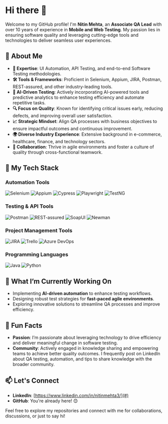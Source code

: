# Hi there 👋

Welcome to my GitHub profile! I'm **Nitin Mehta**, an **Associate QA Lead** with over 10 years of experience in **Mobile and Web Testing**. My passion lies in ensuring software quality and leveraging cutting-edge tools and technologies to deliver seamless user experiences.

## 🚀 About Me

- **🌟 Expertise**: UI Automation, API Testing, and end-to-end Software Testing methodologies.
- **🛠️ Tools & Frameworks**: Proficient in Selenium, Appium, JIRA, Postman, REST-assured, and other industry-leading tools.
- **🤖 AI-Driven Testing**: Actively incorporating AI-powered tools and predictive analytics to enhance testing efficiency and automate repetitive tasks.
- **🔍 Focus on Quality**: Known for identifying critical issues early, reducing defects, and improving overall user satisfaction.
- **📈 Strategic Mindset**: Align QA processes with business objectives to ensure impactful outcomes and continuous improvement.
- **🌍 Diverse Industry Experience**: Extensive background in e-commerce, healthcare, finance, and technology sectors.
- **🤝 Collaboration**: Thrive in agile environments and foster a culture of quality through cross-functional teamwork.

## 🧰 My Tech Stack

### Automation Tools
![Selenium](https://img.shields.io/badge/-Selenium-43B02A?logo=selenium&logoColor=white&style=flat)
![Appium](https://img.shields.io/badge/-Appium-41AAF1?logo=appium&logoColor=white&style=flat)
![Cypress](https://img.shields.io/badge/-Cypress-17202C?logo=cypress&logoColor=white&style=flat)
![Playwright](https://img.shields.io/badge/-Playwright-2EAD33?logo=playwright&logoColor=white&style=flat)
![TestNG](https://img.shields.io/badge/-TestNG-FF5733?style=flat&logoColor=white)

### Testing & API Tools
![Postman](https://img.shields.io/badge/-Postman-FF6C37?logo=postman&logoColor=white&style=flat)
![REST-assured](https://img.shields.io/badge/-REST--assured-43B02A?style=flat)
![SoapUI](https://img.shields.io/badge/-SoapUI-6DB33F?style=flat&logoColor=white)
![Newman](https://img.shields.io/badge/-Newman-FF6C37?style=flat&logoColor=white)

### Project Management Tools
![JIRA](https://img.shields.io/badge/-JIRA-0052CC?logo=jira&logoColor=white&style=flat)
![Trello](https://img.shields.io/badge/-Trello-0079BF?logo=trello&logoColor=white&style=flat)
![Azure DevOps](https://img.shields.io/badge/-Azure%20DevOps-0078D7?logo=azure-devops&logoColor=white&style=flat)

### Programming Languages
![Java](https://img.shields.io/badge/-Java-007396?logo=java&logoColor=white&style=flat)
![Python](https://img.shields.io/badge/-Python-3776AB?logo=python&logoColor=white&style=flat)

## 📖 What I’m Currently Working On
- Implementing **AI-driven automation** to enhance testing workflows.
- Designing robust test strategies for **fast-paced agile environments**.
- Exploring innovative solutions to streamline QA processes and improve efficiency.

## 🌟 Fun Facts
- **Passion**: I’m passionate about leveraging technology to drive efficiency and deliver meaningful change in software testing.
- **Community**: Actively engaged in knowledge sharing and empowering teams to achieve better quality outcomes. I frequently post on LinkedIn about QA testing, automation, and tips to share knowledge with the broader community.

## 📫 Let's Connect

- **LinkedIn**: [https://www.linkedin.com/in/nitinmehta3/](#)  
- **GitHub**: You're already here! 😊

Feel free to explore my repositories and connect with me for collaborations, discussions, or just to say hi!
